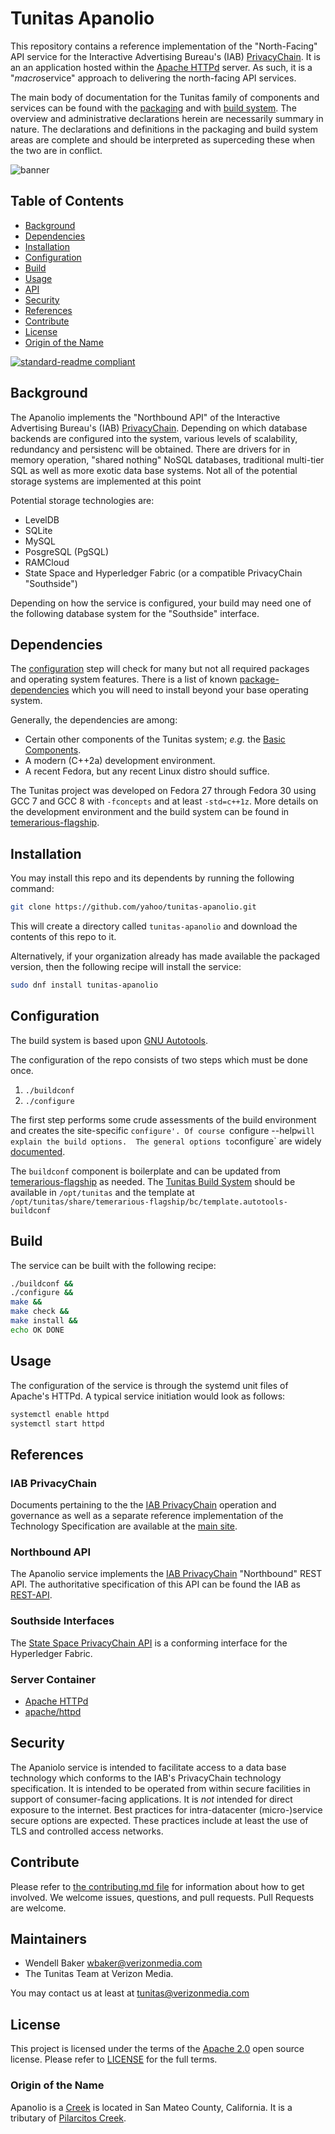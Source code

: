 # Tunitas Apanolio

This repository contains a reference implementation of the "North-Facing" API service for the Interactive Advertising Bureau's (IAB) [PrivacyChain](https://github.com/InteractiveAdvertisingBureau/PrivacyChain). It is an an application hosted within the [Apache HTTPd](https://httpd.apache.org/) server.  As such, it is a "<em>macro</em>service" approach to delivering the north-facing API services.

The main body of documentation for the Tunitas family of components and services can be found with the [packaging](https://github.com/yahoo/tunitas-packaging) and with [build system](https://github.com/yahoo/temerarious-flagship]).  The overview and administrative declarations herein are necessarily summary in nature. The declarations and definitions in the packaging and build system areas are complete and should be interpreted as superceding these when the two are in conflict.

![banner](logo.png)

## Table of Contents

- [Background](#background)
- [Dependencies](#dependencies)
- [Installation](#installation)
- [Configuration](#configuration)
- [Build](#build)
- [Usage](#usage)
- [API](#api)
- [Security](#security)
- [References](#references)
- [Contribute](#contribute)
- [License](#license)
- [Origin of the Name](#Origin_of_the_name)

[![standard-readme compliant](https://img.shields.io/badge/readme%20style-standard-brightgreen.svg?style=flat-square)](https://github.com/RichardLitt/standard-readme)

## Background

The Apanolio implements the "Northbound API" of the  Interactive Advertising Bureau's (IAB) [PrivacyChain](https://github.com/InteractiveAdvertisingBureau/PrivacyChain).  Depending on which database backends are configured into the system, various levels of scalability, redundancy and persistenc will be obtained.  There are drivers for in memory operation, "shared nothing" NoSQL databases, traditional multi-tier SQL as well as more exotic data base systems.  Not all of the potential storage systems are implemented at this point

Potential storage technologies are:
* LevelDB
* SQLite
* MySQL
* PosgreSQL (PgSQL)
* RAMCloud
* State Space and Hyperledger Fabric (or a compatible PrivacyChain "Southside")

Depending on how the service is configured, your build may need one of the following database system for the "Southside" interface.

## Dependencies

The [configuration](#configuration) step will check for many but not all required packages and operating system features.  There is a list of known [package-dependencies](https://github.com/yahoo/tunitas-butano/blob/master/PACKAGES.md) which you will need to install beyond your base operating system.

Generally, the dependencies are among:
- Certain other components of the Tunitas system; <em>e.g.</em> the [Basic Components](https://github.com/yahoo/tunitas-basic).
- A modern (C++2a) development environment.
- A recent Fedora, but any recent Linux distro should suffice.

The Tunitas project was developed on Fedora 27 through Fedora 30 using GCC 7 and GCC 8 with `-fconcepts` and at least `-std=c++1z`.  More details on the development environment and the build system can be found in [temerarious-flagship](https://github.com/yahoo/temerarious-flagship/blob/master/README.md).

## Installation

You may install this repo and its dependents by running the following command:

``` bash
git clone https://github.com/yahoo/tunitas-apanolio.git
```

This will create a directory called `tunitas-apanolio` and download the contents of this repo to it.

Alternatively, if your organization already has made available the packaged version, then the following recipe will install the service:

``` bash
sudo dnf install tunitas-apanolio
```

## Configuration

The build system is based upon [GNU Autotools](https://www.gnu.org/software/automake/manual/html_node/index.html).

The configuration of the repo consists of two steps which must be done once.
1. `./buildconf`
2. `./configure`

The first step performs some crude assessments of the build environment and creates the site-specific `configure'. Of course `configure --help` will explain the build options.  The general options to `configure` are widely [documented](https://www.gnu.org/prep/standards/html_node/Configuration.html).

The `buildconf` component is boilerplate and can be updated from [temerarious-flagship](https://github.com/yahoo/temerarious-flagship/blob/master/bc/template.autotools-buildconf) as needed.  The [Tunitas Build System](https://github.com/yahoo/temerarious-flagship) should be available in `/opt/tunitas` and the template at `/opt/tunitas/share/temerarious-flagship/bc/template.autotools-buildconf`

## Build

The service can be built with the following recipe:

``` bash
./buildconf &&
./configure &&
make &&
make check &&
make install &&
echo OK DONE
```

## Usage

The configuration of the service is through the systemd unit files of Apache's HTTPd.  A typical service initiation would look as follows:

``` bash
systemctl enable httpd
systemctl start httpd
```

## References

### IAB PrivacyChain

Documents pertaining to the the [IAB PrivacyChain](https://github.com/InteractiveAdvertisingBureau/PrivacyChain) operation and governance as well as a separate reference implementation of the Technology Specification are available at the [main site](https://github.com/InteractiveAdvertisingBureau).

### Northbound API

The Apanolio service implements the [IAB PrivacyChain](https://github.com/Interactive-Advertising-Bureau/PrivacyChain) "Northbound" REST API.
The authoritative specification of this API can be found the IAB as [REST-API](https://github.com/Interactive-Advertising-Bureau/PrivacyChain/blob/master/doc/REST-API.md).

### Southside Interfaces

The [State Space PrivacyChain API](https://github.com/yahoo/PrivacyChain-sdk-c++) is a conforming interface for the Hyperledger Fabric.

### Server Container

* [Apache HTTPd](https://httpd.apache.org/)
* [apache/httpd](https://github.com/apache/httpd)

## Security

The Apaniolo service is intended to facilitate access to a data base technology which conforms to the IAB's PrivacyChain technology specification. It is intended to be operated from within secure facilities in support of consumer-facing applications.  It is _not_ intended for direct exposure to the internet.  Best practices for intra-datacenter (micro-)service secure options are expected.  These practices include at least the use of TLS and controlled access networks.

## Contribute

Please refer to [the contributing.md file](Contributing.md) for information about how to get involved. We welcome issues, questions, and pull requests. Pull Requests are welcome.

## Maintainers
- Wendell Baker <wbaker@verizonmedia.com>
- The Tunitas Team at Verizon Media.

You may contact us at least at <tunitas@verizonmedia.com>

## License

This project is licensed under the terms of the [Apache 2.0](LICENSE-Apache-2.0) open source license. Please refer to [LICENSE](LICENSE) for the full terms.

### Origin of the Name

Apanolio is a [Creek](https://en.wikipedia.org/wiki/Apanolio_Creek) is located in San Mateo County, California. It is a tributary of [Pilarcitos Creek](https://en.wikipedia.org/wiki/Pilarcitos_Creek).
